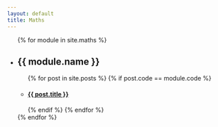 ```yaml
---
layout: default
title: Maths
---
```


<ul>
  {% for module in site.maths %}
    <li>
      <h2>{{ module.name }}</h2>
        <ul>
          {% for post in site.posts %}
            {% if post.code == module.code %}
              <li>
                <h4><a href="{{ post.url }}">{{ post.title }}</a></h4>
              </li>
            {% endif %}
          {% endfor %}
        </ul>
    </li>
  {% endfor %}
</ul>